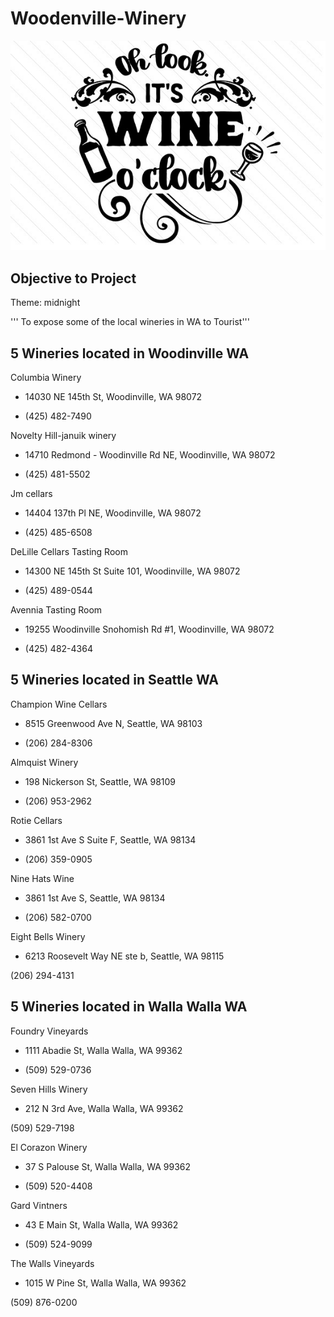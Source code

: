 # Woodenville-Winery

![Winery](Oh-look-its-wine-o-clock-1.jpg)

## Objective to Project

Theme: midnight

''' To expose some of the local wineries in WA to Tourist'''

## 5 Wineries located in Woodinville WA

Columbia Winery

* 14030 NE 145th St, Woodinville, WA 98072

* (425) 482-7490

Novelty Hill-januik winery

* 14710 Redmond - Woodinville Rd NE, Woodinville, WA 98072

* (425) 481-5502

Jm cellars

* 14404 137th Pl NE, Woodinville, WA 98072

* (425) 485-6508

DeLille Cellars Tasting Room

* 14300 NE 145th St Suite 101, Woodinville, WA 98072

* (425) 489-0544

Avennia Tasting Room

* 19255 Woodinville Snohomish Rd #1, Woodinville, WA 98072

* (425) 482-4364

## 5 Wineries located in Seattle WA
Champion Wine Cellars

* 8515 Greenwood Ave N, Seattle, WA 98103

* (206) 284-8306

Almquist Winery

* 198 Nickerson St, Seattle, WA 98109

* (206) 953-2962

Rotie Cellars

* 3861 1st Ave S Suite F, Seattle, WA 98134

* (206) 359-0905

Nine Hats Wine

* 3861 1st Ave S, Seattle, WA 98134

* (206) 582-0700

Eight Bells Winery

* 6213 Roosevelt Way NE ste b, Seattle, WA 98115

(206) 294-4131

## 5 Wineries located in Walla Walla WA

Foundry Vineyards

* 1111 Abadie St, Walla Walla, WA 99362

* (509) 529-0736

Seven Hills Winery

* 212 N 3rd Ave, Walla Walla, WA 99362

(509) 529-7198

El Corazon Winery

* 37 S Palouse St, Walla Walla, WA 99362

* (509) 520-4408

Gard Vintners

* 43 E Main St, Walla Walla, WA 99362

* (509) 524-9099

The Walls Vineyards

* 1015 W Pine St, Walla Walla, WA 99362

(509) 876-0200

